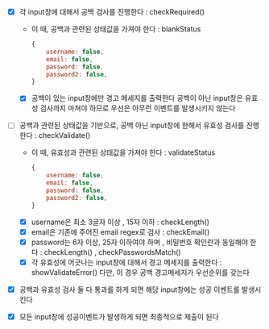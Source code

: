 - [x] 각 input창에 대해서 공백 검사를 진행한다  : checkRequired()
    - 이 때, 공백과 관련된 상태값을 가져야 한다 : blankStatus
        ```jsx
        {
            username: false,
            email: false,
            password: false,
            password2: false,
        }
        ```
    - [x] 공백이 있는 input창에만 경고 메세지를 출력한다
        공백이 아닌 input창은 유효성 검사까지 마쳐야 하므로 우선은 아무런 이벤트를 발생시키지 않는다


- [ ] 공백과 관련된 상태값을 기반으로, 공백 아닌 input창에 한해서 유효성 검사를 진행한다 : checkValidate()
    - 이 때, 유효성과 관련된 상태값을 가져야 한다 : validateStatus
        ```jsx
        {
            username: false,
            email: false,
            password: false,
            password2: false,
        }
        ```
    - [x] username은 최소 3글자 이상 , 15자 이하 : checkLength()
    - [x] email은 기존에 주어진 email regex로 검사 : checkEmail()
    - [x] password는 6자 이상, 25자 이하여야 하며 , 비밀번호 확인란과 동일해야 한다 : checkLength() , checkPasswordsMatch()
    - [x] 각 유효성에 어긋나는 input창에 대해서 경고 메세지를 출력한다 : showValidateError()
    다만, 이 경우 공백 경고메세지가 우선순위를 갖는다

- [x] 공백과 유효성 검사 둘 다 통과를 하게 되면 해당 input창에는 성공 이벤트를 발생시킨다

- [x] 모든 input창에 성공이벤트가 발생하게 되면 최종적으로 제출이 된다